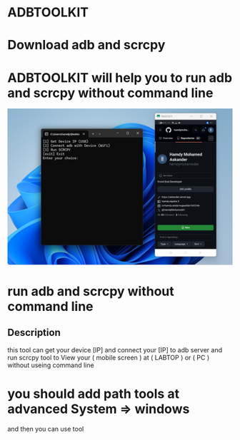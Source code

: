 # ADBTOOLKIT
# Download adb and scrcpy
# ADBTOOLKIT will help you to run adb and scrcpy without command line
![Screenshot 1](adbToolkit.png)
# run adb and scrcpy without command line
## Description
this tool can get your device [IP] and connect your [IP] to adb server and run scrcpy tool to View your ( mobile screen ) at ( LABTOP ) or ( PC ) without useing command line
# you should add path tools at advanced System  => windows 
 and then you can use tool 

